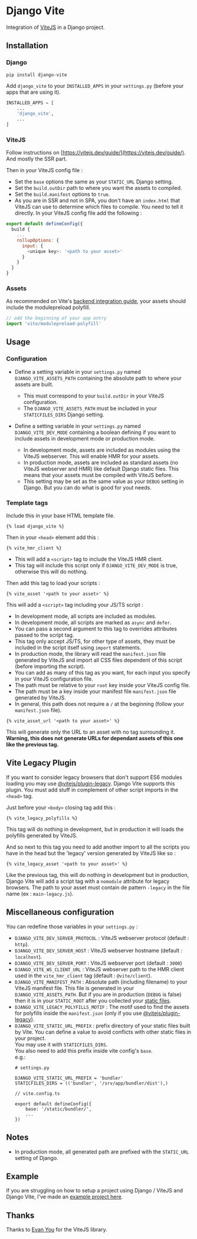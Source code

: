 # Django Vite

Integration of [ViteJS](https://vitejs.dev/) in a Django project.

## Installation

### Django

```
pip install django-vite
```

Add `django_vite` to your `INSTALLED_APPS` in your `settings.py`
(before your apps that are using it).

```python
INSTALLED_APPS = [
    ...
    'django_vite',
    ...
]
```

### ViteJS

Follow instructions on [https://vitejs.dev/guide/](https://vitejs.dev/guide/).
And mostly the SSR part.

Then in your ViteJS config file :

- Set the `base` options the same as your `STATIC_URL` Django setting.
- Set the `build.outDir` path to where you want the assets to compiled.
- Set the `build.manifest` options to `true`.
- As you are in SSR and not in SPA, you don't have an `index.html` that
  ViteJS can use to determine which files to compile. You need to tell it
  directly. In your ViteJS config file add the following :

```javascript
export default defineConfig({
  build {
    ...
    rollupOptions: {
      input: {
        <unique key>: '<path to your asset>'
      }
    }
  }
}
```

### Assets

As recommended on Vite's [backend integration guide](https://vitejs.dev/guide/backend-integration.html), your assets should include the modulepreload polyfill.

```javascript
// add the beginning of your app entry
import 'vite/modulepreload-polyfill'
```

## Usage

### Configuration

- Define a setting variable in your `settings.py` named `DJANGO_VITE_ASSETS_PATH`
  containing the absolute path to where your assets are built.

  - This must correspond to your `build.outDir` in your ViteJS configuration.
  - The `DJANGO_VITE_ASSETS_PATH` must be included in your `STATICFILES_DIRS`
    Django setting.

- Define a setting variable in your `settings.py` named `DJANGO_VITE_DEV_MODE`
  containing a boolean defining if you want to include assets in development
  mode or production mode.

  - In development mode, assets are included as modules using the ViteJS
    webserver. This will enable HMR for your assets.
  - In production mode, assets are included as standard assets
    (no ViteJS webserver and HMR) like default Django static files.
    This means that your assets must be compiled with ViteJS before.
  - This setting may be set as the same value as your `DEBUG` setting in
    Django. But you can do what is good for yout needs.

### Template tags

Include this in your base HTML template file.

```
{% load django_vite %}
```

Then in your `<head>` element add this :

```
{% vite_hmr_client %}
```

- This will add a `<script>` tag to include the ViteJS HMR client.
- This tag will include this script only if `DJANGO_VITE_DEV_MODE` is true,
  otherwise this will do nothing.

Then add this tag to load your scripts :

```
{% vite_asset '<path to your asset>' %}
```

This will add a `<script>` tag including your JS/TS script :

- In development mode, all scripts are included as modules.
- In development mode, all scripts are marked as `async` and `defer`.
- You can pass a second argument to this tag to overrides attributes
  passed to the script tag.
- This tag only accept JS/TS, for other type of assets, they must be
  included in the script itself using `import` statements.
- In production mode, the library will read the `manifest.json` file
  generated by ViteJS and import all CSS files dependent of this script
  (before importing the script).
- You can add as many of this tag as you want, for each input you specify
  in your ViteJS configuration file.
- The path must be relative to your `root` key inside your ViteJS config file.
- The path must be a key inside your manifest file `manifest.json` file
  generated by ViteJS.
- In general, this path does not require a `/` at the beginning
  (follow your `manifest.json` file).

```
{% vite_asset_url '<path to your asset>' %}
```

This will generate only the URL to an asset with no tag surrounding it.
**Warning, this does not generate URLs for dependant assets of this one
like the previous tag.**

## Vite Legacy Plugin

If you want to consider legacy browsers that don't support ES6 modules loading
you may use [@vitejs/plugin-legacy](https://github.com/vitejs/vite/tree/main/packages/plugin-legacy).
Django Vite supports this plugin. You must add stuff in complement of other script imports in the `<head>` tag.

Just before your `<body>` closing tag add this :

```
{% vite_legacy_polyfills %}
```

This tag will do nothing in development, but in production it will loads the polyfills
generated by ViteJS.

And so next to this tag you need to add another import to all the scripts you have
in the head but the 'legacy' version generated by ViteJS like so :

```
{% vite_legacy_asset '<path to your asset>' %}
```

Like the previous tag, this will do nothing in development but in production,
Django Vite will add a script tag with a `nomodule` attribute for legacy browsers.
The path to your asset must contain de pattern `-legacy` in the file name (ex : `main-legacy.js`).

## Miscellaneous configuration

You can redefine those variables in your `settings.py` :

- `DJANGO_VITE_DEV_SERVER_PROTOCOL` : ViteJS webserver protocol
  (default : `http`).
- `DJANGO_VITE_DEV_SERVER_HOST` : ViteJS webserver hostname
  (default : `localhost`).
- `DJANGO_VITE_DEV_SERVER_PORT` : ViteJS webserver port
  (default : `3000`)
- `DJANGO_VITE_WS_CLIENT_URL` : ViteJS webserver path to the HMR client used
  in the `vite_hmr_client` tag (default : `@vite/client`).
- `DJANGO_VITE_MANIFEST_PATH` : Absolute path (including filename)
  to your ViteJS manifest file. This file is generated in your
  `DJANGO_VITE_ASSETS_PATH`. But if you are in production (`DEBUG` is false)
  then it is in your `STATIC_ROOT` after you collected your
  [static files](https://docs.djangoproject.com/en/3.1/howto/static-files/).
- `DJANGO_VITE_LEGACY_POLYFILLS_MOTIF` : The motif used to find the assets for polyfills inside the `manifest.json` (only if you use [@vitejs/plugin-legacy](https://github.com/vitejs/vite/tree/main/packages/plugin-legacy)).
- `DJANGO_VITE_STATIC_URL_PREFIX` : prefix directory of your static files built by Vite.
  You can define a value to avoid conflicts with other static files in your project.    
  You may use it with `STATICFILES_DIRS`.    
  You also need to add this prefix inside vite config's `base`.    
	e.g.:
	```
	# settings.py

	DJANGO_VITE_STATIC_URL_PREFIX = 'bundler'
	STATICFILES_DIRS = (('bundler', '/srv/app/bundler/dist'),)
	```
	```
	// vite.config.ts

	export default defineConfig({
		base: '/static/bundler/',
		...
	})
	```

## Notes

- In production mode, all generated path are prefixed with the `STATIC_URL`
  setting of Django.

## Example

If you are struggling on how to setup a project using Django / ViteJS and Django Vite,
I've made an [example project here](https://github.com/MrBin99/django-vite-example).

## Thanks

Thanks to [Evan You](https://github.com/yyx990803) for the ViteJS library.
